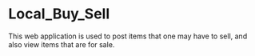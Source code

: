 # Local_Buy_Sell
This web application is used to post items that one may have to sell, and also view items that are for sale. 
